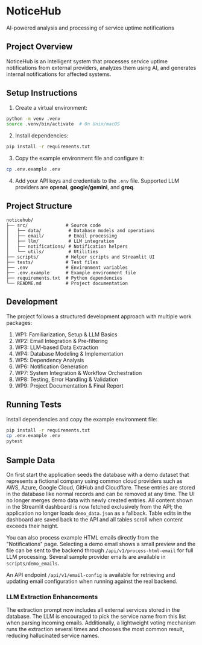 # NoticeHub

AI-powered analysis and processing of service uptime notifications

## Project Overview

NoticeHub is an intelligent system that processes service uptime notifications from external providers, analyzes them using AI, and generates internal notifications for affected systems.

## Setup Instructions

1. Create a virtual environment:
```bash
python -m venv .venv
source .venv/bin/activate  # On Unix/macOS
```

2. Install dependencies:
```bash
pip install -r requirements.txt
```

3. Copy the example environment file and configure it:
```bash
cp .env.example .env
```

4. Add your API keys and credentials to the `.env` file. Supported LLM providers are **openai**, **google/gemini**, and **groq**.

## Project Structure

```
noticehub/
├── src/              # Source code
│   ├── data/          # Database models and operations
│   ├── email/         # Email processing
│   ├── llm/           # LLM integration
│   ├── notifications/ # Notification helpers
│   └── utils/         # Utilities
├── scripts/          # Helper scripts and Streamlit UI
├── tests/            # Test files
├── .env              # Environment variables
├── .env.example      # Example environment file
├── requirements.txt  # Python dependencies
└── README.md         # Project documentation
```

## Development

The project follows a structured development approach with multiple work packages:

1. WP1: Familiarization, Setup & LLM Basics
2. WP2: Email Integration & Pre-filtering
3. WP3: LLM-based Data Extraction
4. WP4: Database Modeling & Implementation
5. WP5: Dependency Analysis
6. WP6: Notification Generation
7. WP7: System Integration & Workflow Orchestration
8. WP8: Testing, Error Handling & Validation
9. WP9: Project Documentation & Final Report

## Running Tests

Install dependencies and copy the example environment file:

```bash
pip install -r requirements.txt
cp .env.example .env
pytest
```

## Sample Data

On first start the application seeds the database with a demo dataset
that represents a fictional company using common cloud providers such as
AWS, Azure, Google Cloud, GitHub and Cloudflare. These entries are
stored in the database like normal records and can be removed at any
time. The UI no longer merges demo data with newly created entries.
All content shown in the Streamlit dashboard is now fetched exclusively
from the API; the application no longer loads `demo_data.json` as a
fallback.
Table edits in the dashboard are saved back to the API and all tables
scroll when content exceeds their height.

You can also process example HTML emails directly from the
"Notifications" page. Selecting a demo email shows a small preview and
the file can be sent to the backend through `/api/v1/process-html-email`
for full LLM processing. Several sample provider emails are available in
`scripts/demo_emails`.

An API endpoint `/api/v1/email-config` is available for retrieving and
updating email configuration when running against the real backend.

### LLM Extraction Enhancements

The extraction prompt now includes all external services stored in the
database. The LLM is encouraged to pick the service name from this list
when parsing incoming emails. Additionally, a lightweight voting
mechanism runs the extraction several times and chooses the most common
result, reducing hallucinated service names.
